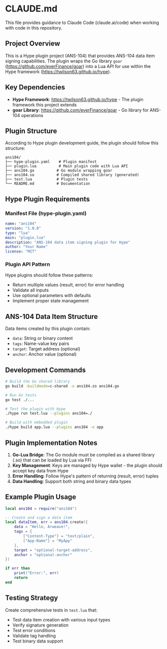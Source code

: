 # CLAUDE.md

This file provides guidance to Claude Code (claude.ai/code) when working with code in this repository.

## Project Overview

This is a Hype plugin project (ANS-104) that provides ANS-104 data item signing capabilities. The plugin wraps the Go library `goar` (https://github.com/everFinance/goar) into a Lua API for use within the Hype framework (https://twilson63.github.io/hype).

## Key Dependencies

- **Hype Framework**: https://twilson63.github.io/hype - The plugin framework this project extends
- **goar Library**: https://github.com/everFinance/goar - Go library for ANS-104 operations

## Plugin Structure

According to Hype plugin development guide, the plugin should follow this structure:

```
ans104/
├── hype-plugin.yaml    # Plugin manifest
├── plugin.lua          # Main plugin code with Lua API
├── ans104.go          # Go module wrapping goar
├── ans104.so          # Compiled shared library (generated)
├── test.lua           # Plugin tests
└── README.md          # Documentation
```

## Hype Plugin Requirements

### Manifest File (hype-plugin.yaml)
```yaml
name: "ans104"
version: "1.0.0"
type: "lua"
main: "plugin.lua"
description: "ANS-104 data item signing plugin for Hype"
author: "Your Name"
license: "MIT"
```

### Plugin API Pattern
Hype plugins should follow these patterns:
- Return multiple values (result, error) for error handling
- Validate all inputs
- Use optional parameters with defaults
- Implement proper state management

## ANS-104 Data Item Structure

Data items created by this plugin contain:
- `data`: String or binary content
- `tags`: Name-value key pairs
- `target`: Target address (optional)
- `anchor`: Anchor value (optional)

## Development Commands

```bash
# Build the Go shared library
go build -buildmode=c-shared -o ans104.so ans104.go

# Run Go tests
go test ./...

# Test the plugin with Hype
./hype run test.lua --plugins ans104=./

# Build with embedded plugin
./hype build app.lua --plugins ans104 -o app
```

## Plugin Implementation Notes

1. **Go-Lua Bridge**: The Go module must be compiled as a shared library (.so) that can be loaded by Lua via FFI
2. **Key Management**: Keys are managed by Hype wallet - the plugin should accept key data from Hype
3. **Error Handling**: Follow Hype's pattern of returning (result, error) tuples
4. **Data Handling**: Support both string and binary data types

## Example Plugin Usage

```lua
local ans104 = require("ans104")

-- Create and sign a data item
local dataItem, err = ans104.create({
    data = "Hello, Arweave!",
    tags = {
        ["Content-Type"] = "text/plain",
        ["App-Name"] = "MyApp"
    },
    target = "optional-target-address",
    anchor = "optional-anchor"
})

if err then
    print("Error:", err)
    return
end
```

## Testing Strategy

Create comprehensive tests in `test.lua` that:
- Test data item creation with various input types
- Verify signature generation
- Test error conditions
- Validate tag handling
- Test binary data support